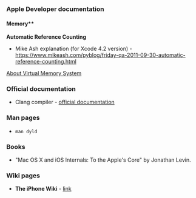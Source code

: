 ### Apple Developer documentation

#### Memory**

**Automatic Reference Counting**

- Mike Ash explanation (for Xcode 4.2 version) - https://www.mikeash.com/pyblog/friday-qa-2011-09-30-automatic-reference-counting.html

[About Virtual Memory System](https://developer.apple.com/library/content/documentation/Performance/Conceptual/ManagingMemory/Articles/AboutMemory.html)

### Official documentation

- Clang compiler -  [official documentation](http://clang.llvm.org/docs/index.html)

### Man pages

- `man dyld`

### Books

- "Mac OS X and iOS Internals: To the Apple's Core" by Jonathan Levin.

### Wiki pages
- **The iPhone Wiki** - [link](https://www.theiphonewiki.com/wiki/Main_Page)
